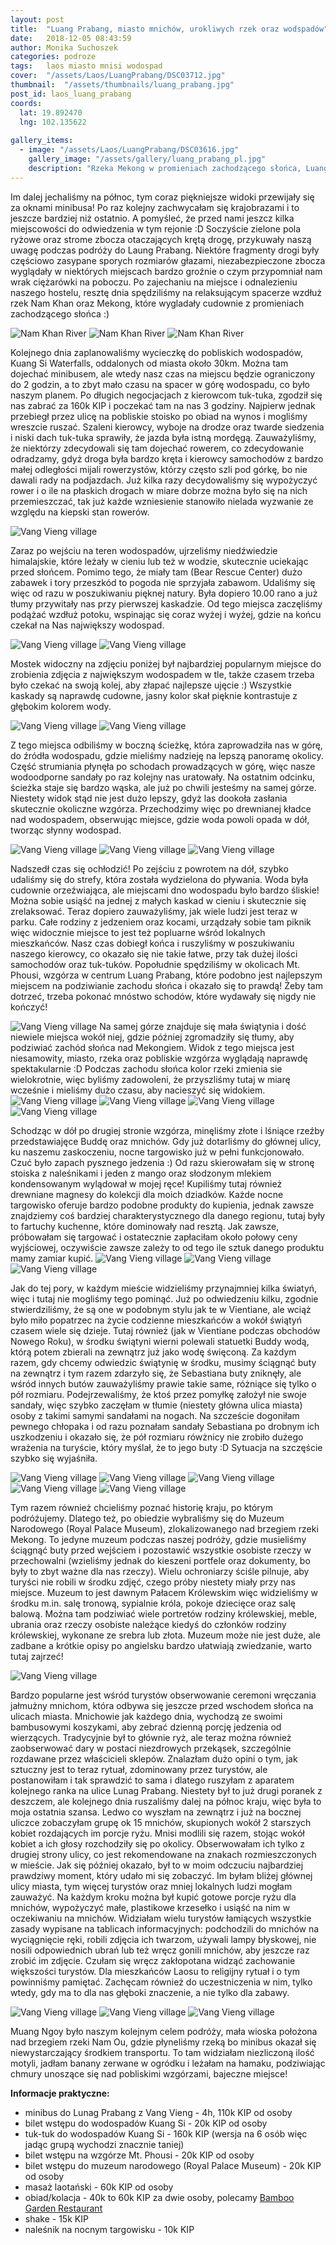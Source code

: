 ```yaml
---
layout: post
title:  "Luang Prabang, miasto mnichów, urokliwych rzek oraz wodspadów"
date:   2018-12-05 08:43:59
author: Monika Suchoszek
categories: podroze
tags:	laos miasto mnisi wodospad
cover:  "/assets/Laos/LuangPrabang/DSC03712.jpg"
thumbnail:  "/assets/thumbnails/luang_prabang.jpg"
post_id: laos_luang_prabang
coords:
  lat: 19.892470
  lng: 102.135622
  
gallery_items:
  - image: "/assets/Laos/LuangPrabang/DSC03616.jpg"
    gallery_image: "/assets/gallery/luang_prabang_pl.jpg"
    description: "Rzeka Mekong w promieniach zachodzącego słońca, Luang Prabang w północnym Laosie"
---
```


Im dalej jechaliśmy na północ, tym coraz piękniejsze widoki przewijały się za oknami minibusa! Po raz kolejny zachwycałam
się krajobrazami i to jeszcze bardziej niż ostatnio. A pomyśleć, że przed nami jeszcz kilka miejscowości do odwiedzenia w tym rejonie :D
Soczyście zielone pola ryżowe oraz strome zbocza otaczających krętą drogę, przykuwały naszą uwagę podczas podróży do Laung Prabang.
Niektóre fragmenty drogi były częściowo zasypane sporych rozmiarów głazami, niezabezpieczone zbocza wyglądały w niektórych miejscach
bardzo groźnie o czym przypomniał nam wrak ciężarówki na poboczu. Po zajechaniu na miejsce
i odnalezieniu naszego hostelu, resztę dnia spędziliśmy na relaksującym spacerze wzdłuż rzek Nam Khan oraz Mekong, które 
wygladały cudownie z promieniach zachodzącego słońca :)

<img src="/assets/Laos/LuangPrabang/DSC03430.jpg" alt="Nam Khan River" />
<img src="/assets/Laos/LuangPrabang/DSC03432.jpg" alt="Nam Khan River" />
<img src="/assets/Laos/LuangPrabang/DSC03434.jpg" alt="Nam Khan River" />

Kolejnego dnia zaplanowaliśmy wycieczkę do pobliskich wodospadów, Kuang Si Waterfalls, oddalonych od miasta około 30km. Można tam dojechać
minibusem, ale wtedy nasz czas na miejscu będzie ograniczony do 2 godzin, a to zbyt mało czasu na spacer w górę wodospadu, co było naszym planem.
Po długich negocjacjach z kierowcom tuk-tuka, zgodził się nas zabrać za 160k KIP i poczekać tam na nas 3 godziny. Najpierw jednak przebiegł
przez ulicę na pobliskie stoisko po obiad na wynos i mogliśmy wreszcie ruszać. Szaleni kierowcy, wyboje na drodze oraz twarde siedzenia i niski dach
tuk-tuka sprawiły, że jazda była istną mordęgą. Zauważyliśmy, że niektórzy zdecydowali się tam dojechać rowerem, co zdecydowanie odradzamy, gdyż
droga była bardzo kręta i kierowcy samochodów z bardzo małej odległości mijali rowerzystów, którzy często szli pod górkę, bo nie dawali rady
na podjazdach. Już kilka razy decydowaliśmy się wypożyczyć rower i o ile na płaskich drogach w miare dobrze można było się na nich przemieszczać, tak już
każde wzniesienie stanowiło nielada wyzwanie ze względu na kiepski stan rowerów.
 
<img src="/assets/Laos/LuangPrabang/DSC03565.jpg" alt="Vang Vieng village" />   

Zaraz po wejściu na teren wodospadów, ujrzeliśmy niedźwiedzie himalajskie, które leżały w cieniu lub też w wodzie, skutecznie uciekając 
przed słońcem. Pomimo tego, że miały tam (Bear Rescue Center) dużo zabawek i tory przeszkód to pogoda nie sprzyjała zabawom. Udaliśmy się więc 
od razu w poszukiwaniu pięknej natury. Była dopiero 10.00 rano a już tłumy przywitały nas przy pierwszej kaskadzie. Od tego miejsca zaczęliśmy
podążać wzdłuż potoku, wspinając się coraz wyżej i wyżej, gdzie na końcu czekał na Nas największy wodospad.

<img src="/assets/Laos/LuangPrabang/DSC03450.jpg" alt="Vang Vieng village" />
<img src="/assets/Laos/LuangPrabang/DSC03455.jpg" alt="Vang Vieng village" />

Mostek widoczny na zdjęciu poniżej był najbardziej popularnym miejsce do zrobienia zdjęcia z największym wodospadem w tle, także czasem trzeba było
czekać na swoją kolej, aby złapać najlepsze ujęcie :) Wszystkie kaskady są naprawdę cudowne, jasny kolor skał pięknie kontrastuje z głębokim kolorem wody.

<img src="/assets/Laos/LuangPrabang/DSC03503.jpg" alt="Vang Vieng village" />
<img src="/assets/Laos/LuangPrabang/DSC03528.jpg" alt="Vang Vieng village" />

Z tego miejsca odbiliśmy w boczną ścieżkę, która zaprowadziła nas w górę, do źródła wodospadu, gdzie mieliśmy nadzieję na lepszą panoramę okolicy.
Część strumiania płynęła po schodach prowadzących w górę, więc nasze wodoodporne sandały po raz kolejny nas uratowały. Na ostatnim odcinku, ścieżka 
staje się bardzo wąska, ale już po chwili jesteśmy na samej górze. Niestety widok stąd nie jest dużo lepszy, gdyż las dookoła zasłania skutecznie
okoliczne wzgórza. Przechodzimy więc po drewnianej kładce nad wodospadem, obserwując miejsce, gdzie woda powoli opada w dół, tworząc słynny wodospad.

<img src="/assets/Laos/LuangPrabang/DSC03517.jpg" alt="Vang Vieng village" />
<img src="/assets/Laos/LuangPrabang/DSC03518.jpg" alt="Vang Vieng village" />
<img src="/assets/Laos/LuangPrabang/DSC03500.jpg" alt="Vang Vieng village" />

Nadszedł czas się ochłodzić! Po zejściu z powrotem na dół, szybko udaliśmy się do strefy, która została wydzielona do pływania. Woda była cudownie
orzeźwiająca, ale miejscami dno wodospadu było bardzo śliskie! Można sobie usiąść na jednej z małych kaskad w cieniu i skutecznie się zrelaksować.
Teraz dopiero zauważyliśmy, jak wiele ludzi jest teraz w parku. Całe rodziny z jedzeniem oraz kocami, urządzały sobie tam piknik więc widocznie miejsce
to jest też popluarne wśród lokalnych mieszkańców. Nasz czas dobiegł końca i ruszyliśmy w poszukiwaniu naszego kierowcy, co okazało się nie takie łatwe,
przy tak dużej ilości samochodów oraz tuk-tuków. Popołudnie spędziliśmy w okolicach Mt. Phousi, wzgórza w centrum Luang Prabang, które podobno
jest najlepszym miejscem na podziwianie zachodu słońca i okazało się to prawdą! Żeby tam dotrzeć, trzeba pokonać mnóstwo schodów, które wydawały się
nigdy nie kończyć! 

<img src="/assets/Laos/LuangPrabang/DSC03570.jpg" alt="Vang Vieng village" />
Na samej górze znajduje się mała świątynia i dość niewiele miejsca wokół niej, gdzie później zgromadziły się tłumy, aby podziwiać 
zachód słońca nad Mekongiem. Widok z tego miejsca jest niesamowity, miasto, rzeka oraz pobliskie wzgórza wyglądają naprawdę spektakularnie :D
Podczas zachodu słońca kolor rzeki zmienia sie wielokrotnie, więc byliśmy zadowoleni, że przyszliśmy tutaj w miarę wcześnie i mieliśmy dużo czasu,
aby nacieszyć się widokiem. 
<img src="/assets/Laos/LuangPrabang/DSC03574.jpg" alt="Vang Vieng village" />
<img src="/assets/Laos/LuangPrabang/DSC03575.jpg" alt="Vang Vieng village" />
<img src="/assets/Laos/LuangPrabang/DSC03578.jpg" alt="Vang Vieng village" />
<img src="/assets/Laos/LuangPrabang/DSC03616.jpg" alt="Vang Vieng village" />

Schodząc w dół po drugiej stronie wzgórza, minęliśmy złote i lśniące rzeźby przedstawiajęce Buddę oraz mnichów. Gdy już dotarliśmy do głównej ulicy,
ku naszemu zaskoczeniu, nocne targowisko już w pełni funkcjonowało. Czuć było zapach pysznego jedzenia :) Od razu skierowałam się w stronę stoiska z
naleśnikami i jeden z mango oraz słodzonym mlekiem kondensowanym wylądował w mojej ręce! Kupiliśmy tutaj również drewniane magnesy do kolekcji dla 
moich dziadków. Każde nocne targowisko oferuje bardzo podobne produkty do kupienia, jednak zawsze znajdziemy coś bardziej charakterystycznego dla 
danego regionu, tutaj były to fartuchy kuchenne, które dominowały nad resztą. Jak zawsze, próbowałam się targować i ostatecznie zapłaciłam około połowy 
ceny wyjściowej, oczywiście zawsze zależy to od tego ile sztuk danego produktu mamy zamiar kupić.
<img src="/assets/Laos/LuangPrabang/DSC03587.jpg" alt="Vang Vieng village" />
<img src="/assets/Laos/LuangPrabang/DSC03595.jpg" alt="Vang Vieng village" />
<img src="/assets/Laos/LuangPrabang/DSC03641.jpg" alt="Vang Vieng village" />

Jak do tej pory, w każdym mieście widzieliśmy przynajmniej kilka światyń, więc i tutaj nie mogliśmy tego pominąć. Już po odwiedzeniu kilku, zgodnie 
stwierdziliśmy, że są one w podobnym stylu jak te w Vientiane, ale wciąż było miło popatrzec na życie codzienne mieszkańców a wokół świątyń czasem 
wiele się dzieje. Tutaj również (jak w Vientiane podczas obchodów Nowego Roku), w środku świątyni wierni polewali statuetki Buddy wodą, którą potem zbierali
na zewnątrz już jako wodę święconą. Za każdym razem, gdy chcemy odwiedzic świątynię w środku, musimy ściągnąć buty na zewnątrz i tym razem zdarzyło się,
że Sebastiana buty zniknęły, ale wśród innych butów zauważyliśmy prawie takie same, różniące się tylko o pół rozmiaru. Podejrzewaliśmy, że ktoś przez pomyłkę 
założył nie swoje sandały, więc szybko zaczęłam w tłumie (niestety główna ulica miasta) osoby z takimi samymi sandałami na nogach. Na szczeście
dogoniłam pewnego chłopaka i od razu poznałam sandały Sebastiana po drobnym ich uszkodzeniu i okazało się, że pół rozmiaru rówżnicy nie zrobiło dużego
wrażenia na turyście, który myślał, że to jego buty :D Sytuacja na szczęście szybko się wyjaśniła.

<img src="/assets/Laos/LuangPrabang/DSC03652.jpg" alt="Vang Vieng village" />
<img src="/assets/Laos/LuangPrabang/DSC03654.jpg" alt="Vang Vieng village" />
<img src="/assets/Laos/LuangPrabang/DSC03676.jpg" alt="Vang Vieng village" />
<img src="/assets/Laos/LuangPrabang/DSC03680.jpg" alt="Vang Vieng village" />
<img src="/assets/Laos/LuangPrabang/DSC03696.jpg" alt="Vang Vieng village" />

Tym razem również chcieliśmy poznać historię kraju, po którym podróżujemy. Dlatego też, po obiedzie wybraliśmy się do Muzeum Narodowego
(Royal Palace Museum), zlokalizowanego nad brzegiem rzeki Mekong. To jedyne muzeum podczas naszej podróży, gdzie musieliśmy ściągnąć buty
przed wejściem i pozostawić wszystkie osobiste rzeczy w przechowalni (wzieliśmy jednak do kieszeni portfele oraz dokumenty, bo były to zbyt ważne
dla nas rzeczy). Wielu ochroniarzy ściśle pilnuje, aby turyści nie robili w środku zdjęć, czego próby niestety miały przy nas miejsce. Muzeum 
to jest dawnym Pałacem Królewskim więc widzieliśmy w środku m.in. salę tronową, sypialnie króla, pokoje dziecięce oraz salę balową. Można tam
podziwiać wiele portretów rodziny królewskiej, meble, ubrania oraz rzeczy osobiste należące kiedyś do członków rodziny królewskiej, wykonane
ze srebra lub złota. Muzeum może nie jest duże, ale zadbane a krótkie opisy po angielsku bardzo ułatwiają zwiedzanie, warto tutaj zajrzeć!
 
<img src="/assets/Laos/LuangPrabang/DSC03664.jpg" alt="Vang Vieng village" />

Bardzo popularne jest wśród turystów obserwowanie ceremoni wręczania jałmużny mnichom, która odbywa się jeszcze przed wschodem
słońca na ulicach miasta. Mnichowie jak każdego dnia, wychodzą ze swoimi bambusowymi koszykami, aby zebrać dzienną porcję jedzenia od
wierzących. Tradycyjnie był to głównie ryż, ale teraz można również zaobserwować dary w postaci niezdrowych przekąsek, szczególnie 
rozdawane przez właścicieli sklepów. Znalazłam dużo opini o tym, jak sztuczny jest to teraz rytuał, zdominowany przez turystów, ale
postanowiłam i tak sprawdzić to sama i dlatego ruszyłam z aparatem kolejnego ranka na ulice Lunag Prabang. Niestety był to już drugi
poranek z deszczem, ale kolejnego dnia ruszaliśmy dalej na północ kraju, więc była to moja ostatnia szansa. Ledwo co wyszłam na zewnątrz
i już na bocznej uliczce zobaczyłam grupę ok 15 mnichów, skupionych wokół 2 starszych kobiet rozdających im porcje ryżu. Mnisi modlili
się razem, stojąc wokół kobiet a ich głosy rozchodziły się po okolicy. Obserwowałam ich tylko z drugiej strony ulicy, co jest rekomendowane
na znakach rozmieszczonych w mieście. Jak się później okazało, był to w moim odczuciu najbardziej prawdziwy moment, który udało mi się
zobaczyć. Im byłam bliżej głównej ulicy miasta, tym więcej turystów oraz mniej lokalnych ludzi mogłam zauważyć. Na każdym kroku
można był kupić gotowe porcje ryżu dla mnichów, wypożyczyć małe, plastikowe krzesełko i usiąść na nim w oczekiwaniu na mnichów. Widziałam
wielu turystów łamiących wszystkie zasady wypisane na tablicach informacyjnych:  podchodzili do mnichów na wyciągnięcie ręki, robili zdjęcia 
ich twarzom, używali lampy błyskowej, nie nosili odpowiednich ubrań lub też wręcz gonili mnichów, aby jeszcze raz zrobić im zdjęcie.
Czułam się wręcz zakłopotana widząć zachowanie większości turystów. Dla mieszkańców Laosu to religijny rytuał i o tym powinniśmy pamiętać.
Zachęcam również do uczestniczenia w nim, tylko wtedy, gdy ma to dla nas głęboki znaczenie, a nie tylko dla zabawy.

<img src="/assets/Laos/LuangPrabang/DSC03712.jpg" alt="Vang Vieng village" />
<img src="/assets/Laos/LuangPrabang/DSC03722.jpg" alt="Vang Vieng village" />
<img src="/assets/Laos/LuangPrabang/DSC03724.jpg" alt="Vang Vieng village" />

Muang Ngoy było naszym kolejnym celem podróży, mała wioska położona nad brzegiem rzeki Nam Ou, gdzie płyneliśmy rzeką bo minibus okazał się 
niewystarczający środkiem transportu.
To tam widziałam niezliczoną ilość motyli, jadłam banany zerwane w ogródku i leżałam na hamaku, podziwiając chmury unoszące się nad 
pobliskimi wzgórzami, bajeczne miejsce!

__Informacje praktyczne:__

  * minibus do Lunag Prabang z Vang Vieng - 4h, 110k KIP od osoby
  * bilet wstępu do wodospadów Kuang Si - 20k KIP od osoby
  * tuk-tuk do wodospadów Kuang Si - 160k KIP (wersja na 6 osób więc jadąc grupą wychodzi znacznie taniej)  
  * bilet wstępu na wzgórze Mt. Phousi - 20k KIP od osoby
  * bilet wstępu do muzeum narodowego (Royal Palace Museum) - 20k KIP od osoby
  * masaż laotański - 60k KIP od osoby
  * obiad/kolacja - 40k to 60k KIP za dwie osoby, polecamy <a href="https://www.tripadvisor.com/Restaurant_Review-g295415-d12292641-Reviews-Bamboo_Garden_Restaurant-Luang_Prabang_Luang_Prabang_Province.html">Bamboo Garden Restaurant</a>
  * shake - 15k KIP 
  * naleśnik na nocnym targowisku - 10k KIP 

